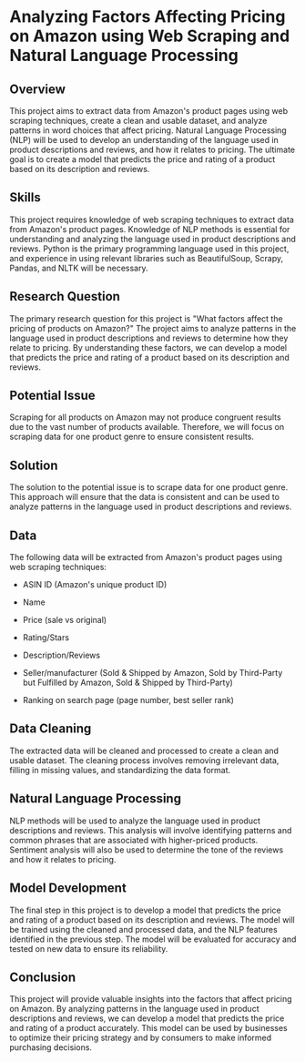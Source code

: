 ﻿# **Analyzing Factors Affecting Pricing on Amazon using Web Scraping and Natural Language Processing**

## **Overview**

This project aims to extract data from Amazon's product pages using web scraping techniques, create a clean and usable dataset, and analyze patterns in word choices that affect pricing. Natural Language Processing (NLP) will be used to develop an understanding of the language used in product descriptions and reviews, and how it relates to pricing. The ultimate goal is to create a model that predicts the price and rating of a product based on its description and reviews.

## **Skills**

This project requires knowledge of web scraping techniques to extract data from Amazon's product pages. Knowledge of NLP methods is essential for understanding and analyzing the language used in product descriptions and reviews. Python is the primary programming language used in this project, and experience in using relevant libraries such as BeautifulSoup, Scrapy, Pandas, and NLTK will be necessary.

## **Research Question**

The primary research question for this project is "What factors affect the pricing of products on Amazon?" The project aims to analyze patterns in the language used in product descriptions and reviews to determine how they relate to pricing. By understanding these factors, we can develop a model that predicts the price and rating of a product based on its description and reviews.

## **Potential Issue**

Scraping for all products on Amazon may not produce congruent results due to the vast number of products available. Therefore, we will focus on scraping data for one product genre to ensure consistent results. 

## **Solution**

The solution to the potential issue is to scrape data for one product genre. This approach will ensure that the data is consistent and can be used to analyze patterns in the language used in product descriptions and reviews.

## **Data**

The following data will be extracted from Amazon's product pages using web scraping techniques:

- ASIN ID (Amazon's unique product ID)

- Name

- Price (sale vs original)

- Rating/Stars

- Description/Reviews

- Seller/manufacturer (Sold & Shipped by Amazon, Sold by Third-Party but Fulfilled by Amazon, Sold & Shipped by Third-Party)

- Ranking on search page (page number, best seller rank)

## **Data Cleaning**

The extracted data will be cleaned and processed to create a clean and usable dataset. The cleaning process involves removing irrelevant data, filling in missing values, and standardizing the data format.

## **Natural Language Processing**

NLP methods will be used to analyze the language used in product descriptions and reviews. This analysis will involve identifying patterns and common phrases that are associated with higher-priced products. Sentiment analysis will also be used to determine the tone of the reviews and how it relates to pricing.

## **Model Development**

The final step in this project is to develop a model that predicts the price and rating of a product based on its description and reviews. The model will be trained using the cleaned and processed data, and the NLP features identified in the previous step. The model will be evaluated for accuracy and tested on new data to ensure its reliability.

## **Conclusion**

This project will provide valuable insights into the factors that affect pricing on Amazon. By analyzing patterns in the language used in product descriptions and reviews, we can develop a model that predicts the price and rating of a product accurately. This model can be used by businesses to optimize their pricing strategy and by consumers to make informed purchasing decisions.


